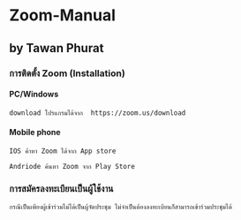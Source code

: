 # Zoom-Manual
## by Tawan Phurat

### การติดตั้ง Zoom (Installation)

#### PC/Windows

    download โปรแกรมได้จาก  https://zoom.us/download 

#### Mobile phone

    IOS ค้าหา Zoom ได้จาก App store
    
    Andriode ค้นหา Zoom จาก Play Store
    
### การสมัครลงทะเบียนเป็นผู้ใช้งาน

    กรณีเป็นเพียงผู้เข้าร่วมไม่ได้เป็นผู้จัดประชุม ไม่จำเป็นต้องลงทะเบียนก็สามารถเข้าร่วมประชุมได้
    